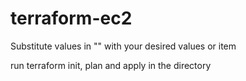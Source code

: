 # terraform-ec2

Substitute values in "" with your desired values or item

run terraform init, plan and apply in the directory
